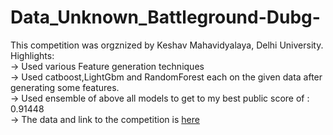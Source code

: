 # Data_Unknown_Battleground-Dubg-
This competition was orgznized by Keshav Mahavidyalaya, Delhi University.<br>
Highlights:<br>
-> Used various Feature generation techniques <br>
-> Used catboost,LightGbm and RandomForest each on the given data after generating some features.<br>
-> Used ensemble of above all models to get to my best public score of : 0.91448<br>
-> The data and link to the competition is [here](https://www.kaggle.com/c/dubg/overview)
